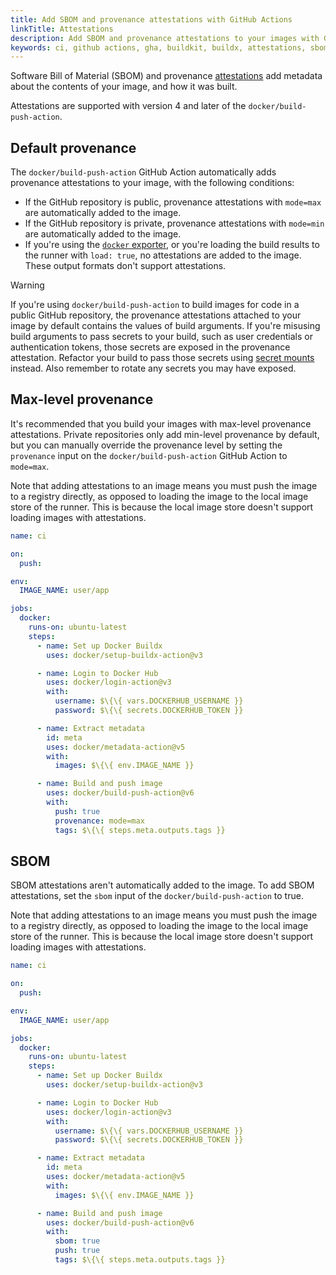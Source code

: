 ```yaml
---
title: Add SBOM and provenance attestations with GitHub Actions
linkTitle: Attestations
description: Add SBOM and provenance attestations to your images with GitHub Actions
keywords: ci, github actions, gha, buildkit, buildx, attestations, sbom, provenance, slsa
---
```


Software Bill of Material (SBOM) and provenance
[attestations](../../metadata/attestations/index.md) add metadata about the contents of
your image, and how it was built.

Attestations are supported with version 4 and later of the
`docker/build-push-action`.

## Default provenance

The `docker/build-push-action` GitHub Action automatically adds provenance
attestations to your image, with the following conditions:

- If the GitHub repository is public, provenance attestations with `mode=max`
  are automatically added to the image.
- If the GitHub repository is private, provenance attestations with `mode=min`
  are automatically added to the image.
- If you're using the [`docker` exporter](../../exporters/oci-docker.md), or
  you're loading the build results to the runner with `load: true`, no
  attestations are added to the image. These output formats don't support
  attestations.

> [!WARNING]
>
> If you're using `docker/build-push-action` to build images for code in a
> public GitHub repository, the provenance attestations attached to your image
> by default contains the values of build arguments. If you're misusing build
> arguments to pass secrets to your build, such as user credentials or
> authentication tokens, those secrets are exposed in the provenance
> attestation. Refactor your build to pass those secrets using
> [secret mounts](../../../../reference/cli/docker/buildx/build.md#secret)
> instead. Also remember to rotate any secrets you may have exposed.

## Max-level provenance

It's recommended that you build your images with max-level provenance
attestations. Private repositories only add min-level provenance by default,
but you can manually override the provenance level by setting the `provenance`
input on the `docker/build-push-action` GitHub Action to `mode=max`.

Note that adding attestations to an image means you must push the image to a
registry directly, as opposed to loading the image to the local image store of
the runner. This is because the local image store doesn't support loading
images with attestations.

```yaml
name: ci

on:
  push:

env:
  IMAGE_NAME: user/app

jobs:
  docker:
    runs-on: ubuntu-latest
    steps:
      - name: Set up Docker Buildx
        uses: docker/setup-buildx-action@v3

      - name: Login to Docker Hub
        uses: docker/login-action@v3
        with:
          username: $\{\{ vars.DOCKERHUB_USERNAME }}
          password: $\{\{ secrets.DOCKERHUB_TOKEN }}

      - name: Extract metadata
        id: meta
        uses: docker/metadata-action@v5
        with:
          images: $\{\{ env.IMAGE_NAME }}

      - name: Build and push image
        uses: docker/build-push-action@v6
        with:
          push: true
          provenance: mode=max
          tags: $\{\{ steps.meta.outputs.tags }}
```

## SBOM

SBOM attestations aren't automatically added to the image. To add SBOM
attestations, set the `sbom` input of the `docker/build-push-action` to true.

Note that adding attestations to an image means you must push the image to a
registry directly, as opposed to loading the image to the local image store of
the runner. This is because the local image store doesn't support loading
images with attestations.

```yaml
name: ci

on:
  push:

env:
  IMAGE_NAME: user/app

jobs:
  docker:
    runs-on: ubuntu-latest
    steps:
      - name: Set up Docker Buildx
        uses: docker/setup-buildx-action@v3

      - name: Login to Docker Hub
        uses: docker/login-action@v3
        with:
          username: $\{\{ vars.DOCKERHUB_USERNAME }}
          password: $\{\{ secrets.DOCKERHUB_TOKEN }}

      - name: Extract metadata
        id: meta
        uses: docker/metadata-action@v5
        with:
          images: $\{\{ env.IMAGE_NAME }}

      - name: Build and push image
        uses: docker/build-push-action@v6
        with:
          sbom: true
          push: true
          tags: $\{\{ steps.meta.outputs.tags }}
```
